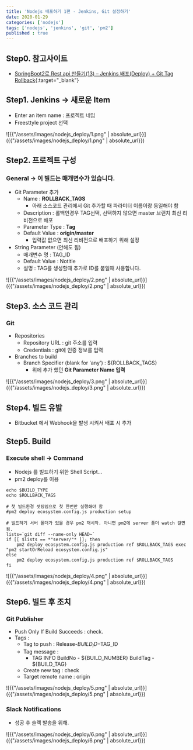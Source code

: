 ```yaml
---
title: 'Nodejs 배포하기 1편 - Jenkins, Git 설정하기'
date: 2020-01-29
categories: ['nodejs']
tags: ['nodejs', 'jenkins', 'git', 'pm2']
published : true
---
```


## Step0. 참고사이트
- [SpringBoot2로 Rest api 만들기(13) – Jenkins 배포(Deploy) + Git Tag Rollback](https://daddyprogrammer.org/post/2697/springboot2-jenkins-deploy-gittag-rollback/){:target="_blank"}

## Step1. Jenkins → 새로운 Item
- Enter an item name : 프로젝트 네임
- Freesttyle project 선택

![{{"/assets/images/nodejs_deploy/1.png" | absolute_url}}]({{"/assets/images/nodejs_deploy/1.png" | absolute_url}})


## Step2. 프로젝트 구성
### General → 이 빌드는 매개변수가 있습니다.
- Git Parameter 추가
    - Name : **ROLLBACK_TAGS**
        - 아래 소스코드 관리에서 Git 추가할 때 파라미터 이름이랑 동일해야 함
    - Description :  롤백인경우 TAG선택, 선택하지 않으면 master 브랜치 최신 리비전으로 배포
    - Parameter Type : **Tag**
    - Default Value : **origin/master**
        - 입력값 없으면 최신 리비전으로 배포하기 위해 설정
- String Parameter (안해도 됨)
    - 매개변수 명 : TAG_ID
    - Default Value : Notitle
    - 설명 : TAG를 생성할때 추가로 ID를 붙일때 사용합니다.

![{{"/assets/images/nodejs_deploy/2.png" | absolute_url}}]({{"/assets/images/nodejs_deploy/2.png" | absolute_url}})


## Step3. 소스 코드 관리
### Git
- Repositories
    - Repository URL : git 주소를 입력
    - Credentials : git에 인증 정보를 입력
- Branches to build
    - Branch Specifier (blank for 'any') : ${ROLLBACK_TAGS}
        - 위에 추가 했던 **Git Parameter Name 입력**

![{{"/assets/images/nodejs_deploy/3.png" | absolute_url}}]({{"/assets/images/nodejs_deploy/3.png" | absolute_url}})


## Step4. 빌드 유발
- Bitbucket 에서 Webhook을 발생 시켜서 배포 시 추가


## Step5. Build
### Execute shell -> Command
- Nodejs 를 빌드하기 위한 Shell Script...
- pm2 deploy를 이용

```shell
echo $BUILD_TYPE
echo $ROLLBACK_TAGS

# 첫 빌드환경 셋팅임으로 첫 한번만 실행해야 함
#pm2 deploy ecosystem.config.js production setup

# 빌드하기 서버 폴더가 있을 경우 pm2 재시작. 아니면 pm2에 server 폴더 watch 걸면 됨.
lists=`git diff --name-only HEAD~`
if [[ $lists == *"server/"* ]]; then
    pm2 deploy ecosystem.config.js production ref $ROLLBACK_TAGS exec "pm2 startOrReload ecosystem.config.js"
else
    pm2 deploy ecosystem.config.js production ref $ROLLBACK_TAGS
fi
```

![{{"/assets/images/nodejs_deploy/4.png" | absolute_url}}]({{"/assets/images/nodejs_deploy/4.png" | absolute_url}})

## Step6. 빌드 후 조치
### Git Publisher
- Push Only If Build Succeeds : check.
- Tags :
    - Tag to push : Release-$BUILD_ID-$TAG_ID
    - Tag message :
        - TAG INFO
        BuildNo - ${BUILD_NUMBER}
        BuildTag - ${BUILD_TAG}
    - Create new tag : check
    - Target remote name : origin

![{{"/assets/images/nodejs_deploy/5.png" | absolute_url}}]({{"/assets/images/nodejs_deploy/5.png" | absolute_url}})

### Slack Notifications
- 성공 후 슬랙 발송을 위해.

![{{"/assets/images/nodejs_deploy/6.png" | absolute_url}}]({{"/assets/images/nodejs_deploy/6.png" | absolute_url}})